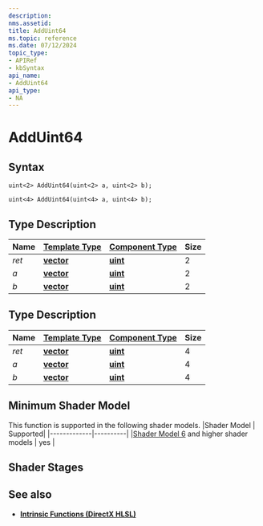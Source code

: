 ```yaml
---
description: 
nms.assetid:
title: AddUint64
ms.topic: reference
ms.date: 07/12/2024
topic_type:
- APIRef
- kbSyntax
api_name:
- AddUint64
api_type:
- NA
---
```



# AddUint64




## Syntax


```syntax
uint<2> AddUint64(uint<2> a, uint<2> b);
```

```syntax
uint<4> AddUint64(uint<4> a, uint<4> b);
```


## Type Description

| Name  | [**Template Type**](../direct3dhlsl/dx-graphics-hlsl-data-types.md)| [**Component Type**](../direct3dhlsl/dx-graphics-hlsl-data-types.md) | Size |
|-------|--------------------------------------------------------------------|----------------------------------------------------------------------|------|
| *ret* | [**vector**](../direct3dhlsl/dx-graphics-hlsl-vector.md) | [**uint**](../WinProg/windows-data-types) | 2 |
| *a* | [**vector**](../direct3dhlsl/dx-graphics-hlsl-vector.md) | [**uint**](../WinProg/windows-data-types) | 2 |
| *b* | [**vector**](../direct3dhlsl/dx-graphics-hlsl-vector.md) | [**uint**](../WinProg/windows-data-types) | 2 |
## Type Description

| Name  | [**Template Type**](../direct3dhlsl/dx-graphics-hlsl-data-types.md)| [**Component Type**](../direct3dhlsl/dx-graphics-hlsl-data-types.md) | Size |
|-------|--------------------------------------------------------------------|----------------------------------------------------------------------|------|
| *ret* | [**vector**](../direct3dhlsl/dx-graphics-hlsl-vector.md) | [**uint**](../WinProg/windows-data-types) | 4 |
| *a* | [**vector**](../direct3dhlsl/dx-graphics-hlsl-vector.md) | [**uint**](../WinProg/windows-data-types) | 4 |
| *b* | [**vector**](../direct3dhlsl/dx-graphics-hlsl-vector.md) | [**uint**](../WinProg/windows-data-types) | 4 |

## Minimum Shader Model

This function is supported in the following shader models.
|Shader Model |	Supported|
|-------------|----------|
|[Shader Model 6](../direct3dhlsl/shader-model-6-0.md) and higher shader models | yes |

## Shader Stages



## See also


- [**Intrinsic Functions (DirectX HLSL)**](../direct3dhlsl/dx-graphics-hlsl-intrinsic-functions.md)